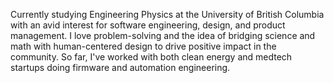 Currently studying Engineering Physics at the University of British Columbia with an avid interest for software engineering, design, and product management. I love problem-solving and the idea of bridging science and math with human-centered design to drive positive impact in the community. So far, I've worked with both clean energy and medtech startups doing firmware and automation engineering.